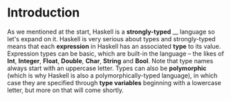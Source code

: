 # Introduction

As we mentioned at the start, Haskell is a **strongly-typed** __ language so let's expand on it. Haskell is very serious about types and strongly-typed means that each **expression** in Haskell has an associated **type** to its value. Expression types can be basic, which are built-in the language – the likes of **Int**, **Integer**, **Float**, **Double**, **Char**, **String** and **Bool**. Note that type names always start with an uppercase letter. Types can also be **polymorphic** (which is why Haskell is also a polymorphically-typed language), in which case they are specified through **type variables** beginning with a lowercase letter, but more on that will come shortly.
